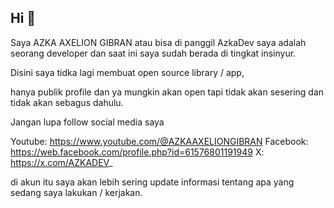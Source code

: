 ## Hi 👋

Saya AZKA AXELION GIBRAN atau bisa di panggil AzkaDev saya adalah seorang developer dan saat ini saya sudah berada di tingkat insinyur.

Disini saya tidka lagi membuat open source library / app,

hanya publik profile dan ya mungkin akan open tapi tidak akan sesering dan tidak akan sebagus dahulu.

Jangan lupa follow social media saya

Youtube: https://www.youtube.com/@AZKAAXELIONGIBRAN
Facebook: https://web.facebook.com/profile.php?id=61576801191949
X: https://x.com/AZKADEV_

di akun itu saya akan lebih sering update informasi tentang apa yang sedang saya lakukan / kerjakan.
